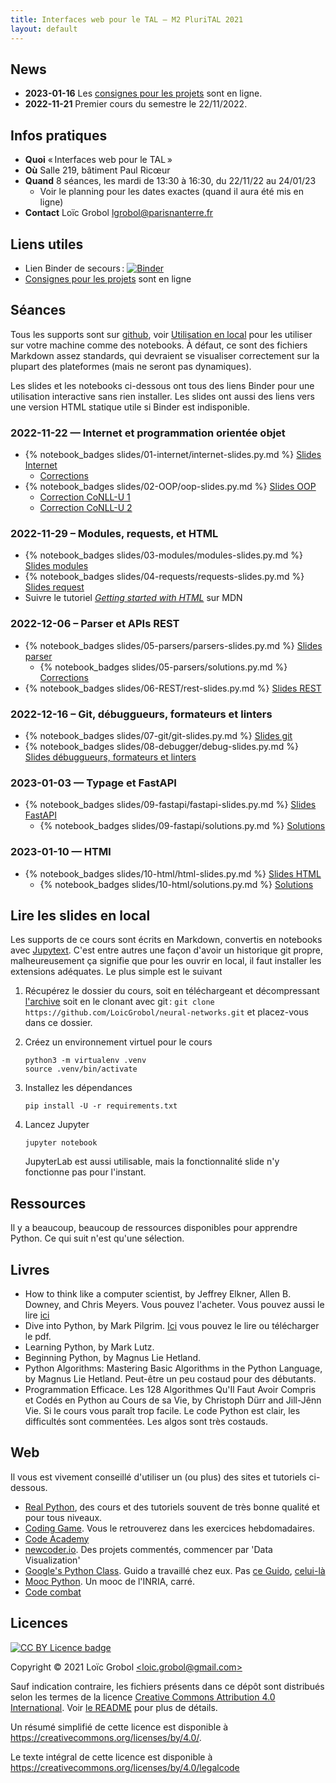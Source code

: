 ```yaml
---
title: Interfaces web pour le TAL — M2 PluriTAL 2021
layout: default
---
```


[comment]: <> "LTeX: language=fr"

<!-- LTeX: language=fr -->

## News

- **2023-01-16** Les [consignes pour les projets]({{site.url}}{{site.baseurl}}/projects) sont en
  ligne.
- **2022-11-21** Premier cours du semestre le 22/11/2022.

## Infos pratiques

- **Quoi** « Interfaces web pour le TAL »
- **Où** Salle 219, bâtiment Paul Ricœur
- **Quand** 8 séances, les mardi de 13:30 à 16:30, du 22/11/22 au 24/01/23
  - Voir le planning pour les dates exactes (quand il aura été mis en ligne)
- **Contact** Loïc Grobol [<lgrobol@parisnanterre.fr>](mailto:lgrobol@parisnanterre.fr)

## Liens utiles

- Lien Binder de secours :
  [![Binder](https://mybinder.org/badge_logo.svg)](https://mybinder.org/v2/gh/LoicGrobol/web-interfaces/main)
- [Consignes pour les projets]({{site.url}}{{site.baseurl}}/projects) sont en ligne

## Séances

Tous les supports sont sur [github](https://github.com/loicgrobol/web-interfaces), voir
[Utilisation en local](#utilisation-en-local) pour les utiliser sur votre machine comme des
notebooks. À défaut, ce sont des fichiers Markdown assez standards, qui devraient se visualiser
correctement sur la plupart des plateformes (mais ne seront pas dynamiques).

Les slides et les notebooks ci-dessous ont tous des liens Binder pour une utilisation interactive
sans rien installer. Les slides ont aussi des liens vers une version HTML statique utile si Binder
est indisponible.

### 2022-11-22 — Internet et programmation orientée objet

- {% notebook_badges slides/01-internet/internet-slides.py.md %}
  [Slides Internet](slides/01-internet/internet-slides.py.ipynb)
  - [Corrections]({{site.url}}{{site.baseurl}}/slides/01-internet/curl.sh)
- {% notebook_badges slides/02-OOP/oop-slides.py.md %}
  [Slides OOP](slides/02-OOP/oop-slides.py.ipynb)
  - [Correction CoNLL-U 1]({{site.url}}{{site.baseurl}}/slides/02-OOP/correction_conllu_v1.py)
  - [Correction CoNLL-U 2]({{site.url}}{{site.baseurl}}/slides/02-OOP/correction_conllu_v2.py)

### 2022-11-29 – Modules, requests, et HTML

- {% notebook_badges slides/03-modules/modules-slides.py.md %}
  [Slides modules](slides/03-modules/modules-slides.py.ipynb)
- {% notebook_badges slides/04-requests/requests-slides.py.md %}
  [Slides request](slides/04-requests/requests-slides.py.ipynb)
- Suivre le tutoriel [*Getting started with HTML*](https://developer.mozilla.org/en-US/docs/Learn/HTML/Introduction_to_HTML) sur MDN

### 2022-12-06 – Parser et APIs REST

- {% notebook_badges slides/05-parsers/parsers-slides.py.md %}
  [Slides parser](slides/05-parsers/parsers-slides.py.ipynb)
  - {% notebook_badges slides/05-parsers/solutions.py.md %} [Corrections](slides/05-parsers/solutions.py.ipynb)
- {% notebook_badges slides/06-REST/rest-slides.py.md %}
  [Slides REST](slides/06-REST/rest-slides.py.ipynb)

### 2022-12-16 – Git, débuggueurs, formateurs et linters

- {% notebook_badges slides/07-git/git-slides.py.md %}
  [Slides git](slides/07-git/git-slides.py.ipynb)
- {% notebook_badges slides/08-debugger/debug-slides.py.md %}
  [Slides débuggueurs, formateurs et linters](slides/08-debugger/debug-slides.py.md)

### 2023-01-03 — Typage et FastAPI

- {% notebook_badges slides/09-fastapi/fastapi-slides.py.md %}
  [Slides FastAPI](slides/09-fastapi/fastapi-slides.py.ipynb)
  - {% notebook_badges slides/09-fastapi/solutions.py.md %}
  [Solutions](slides/09-fastapi/solutions.py.ipynb)

### 2023-01-10 — HTMl

- {% notebook_badges slides/10-html/html-slides.py.md %}
  [Slides HTML](slides/10-html/html-slides.py.ipynb)
  - {% notebook_badges slides/10-html/solutions.py.md %}
  [Solutions](slides/10-html/solutions.py.ipynb)

## Lire les slides en local

Les supports de ce cours sont écrits en Markdown, convertis en notebooks avec
[Jupytext](https://github.com/mwouts/jupytext). C'est entre autres une façon d'avoir un historique
git propre, malheureusement ça signifie que pour les ouvrir en local, il faut installer les
extensions adéquates. Le plus simple est le suivant

1. Récupérez le dossier du cours, soit en téléchargeant et décompressant
   [l'archive](https://github.com/LoicGrobol/neural-networks/archive/refs/heads/main.zip)
   soit en le clonant avec git : `git clone
   https://github.com/LoicGrobol/neural-networks.git` et placez-vous dans ce dossier.
2. Créez un environnement virtuel pour le cours

   ```console
   python3 -m virtualenv .venv
   source .venv/bin/activate
   ```

3. Installez les dépendances

   ```console
   pip install -U -r requirements.txt
   ```

4. Lancez Jupyter

   ```console
   jupyter notebook
   ```

   JupyterLab est aussi utilisable, mais la fonctionnalité slide n'y fonctionne pas pour l'instant.

## Ressources

Il y a beaucoup, beaucoup de ressources disponibles pour apprendre Python. Ce qui suit n'est qu'une sélection.

## Livres

- How to think like a computer scientist, by Jeffrey Elkner, Allen B. Downey, and Chris Meyers.
Vous pouvez l'acheter. Vous pouvez aussi le lire [ici](http://openbookproject.net/thinkcs/python/english3e/)
- Dive into Python, by Mark Pilgrim.
[Ici](http://www.diveintopython3.net/) vous pouvez le lire ou télécharger le pdf.
- Learning Python, by Mark Lutz.
- Beginning Python, by Magnus Lie Hetland.
- Python Algorithms: Mastering Basic Algorithms in the Python Language, by Magnus Lie Hetland.
Peut-être un peu costaud pour des débutants.
- Programmation Efficace. Les 128 Algorithmes Qu'Il Faut Avoir Compris et Codés en Python au Cours
  de sa Vie, by Christoph Dürr and Jill-Jênn Vie. Si le cours vous paraît trop facile. Le code
  Python est clair, les difficultés sont commentées. Les algos sont très costauds.

## Web

Il vous est vivement conseillé d'utiliser un (ou plus) des sites et tutoriels ci-dessous.

- [Real Python](https://realpython.com), des cours et des tutoriels souvent de très bonne qualité et
  pour tous niveaux.
- [Coding Game](https://www.codingame.com/home). Vous le retrouverez dans les exercices
  hebdomadaires.
- [Code Academy](https://www.codecademy.com/fr/learn/python)
- [newcoder.io](http://newcoder.io/). Des projets commentés, commencer par 'Data Visualization'
- [Google's Python Class](https://developers.google.com/edu/python/). Guido a travaillé chez eux.
  Pas [ce
  Guido](http://vignette2.wikia.nocookie.net/pixar/images/1/10/Guido.png/revision/latest?cb=20140314012724),
  [celui-là](https://en.wikipedia.org/wiki/Guido_van_Rossum#/media/File:Guido_van_Rossum_OSCON_2006.jpg)
- [Mooc Python](https://www.fun-mooc.fr/courses/inria/41001S03/session03/about#). Un mooc de
  l'INRIA, carré.
- [Code combat](https://codecombat.com/)

## Licences

[![CC BY Licence badge](https://i.creativecommons.org/l/by/4.0/88x31.png)](http://creativecommons.org/licenses/by/4.0/)

Copyright © 2021 Loïc Grobol [\<loic.grobol@gmail.com\>](mailto:loic.grobol@gmail.com)

Sauf indication contraire, les fichiers présents dans ce dépôt sont distribués selon les termes de
la licence [Creative Commons Attribution 4.0
International](https://creativecommons.org/licenses/by/4.0/). Voir [le README](README.md#Licences)
pour plus de détails.

 Un résumé simplifié de cette licence est disponible à <https://creativecommons.org/licenses/by/4.0/>.

 Le texte intégral de cette licence est disponible à <https://creativecommons.org/licenses/by/4.0/legalcode>
